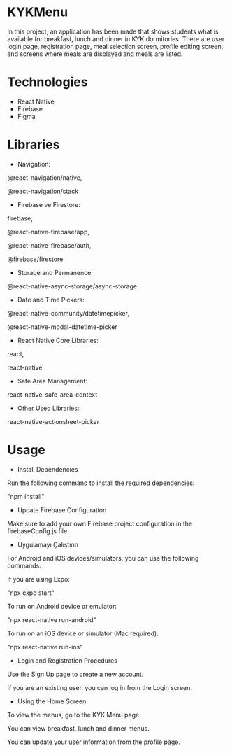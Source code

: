 # KYKMenu
In this project, an application has been made that shows students what is available for breakfast, lunch and dinner in KYK dormitories. There are user login page, registration page, meal selection screen, profile editing screen, and screens where meals are displayed and meals are listed.

# Technologies
- React Native
- Firebase
- Figma

# Libraries
- Navigation:

@react-navigation/native,

@react-navigation/stack

- Firebase ve Firestore:

firebase,

@react-native-firebase/app,

@react-native-firebase/auth,

@firebase/firestore

- Storage and Permanence:

@react-native-async-storage/async-storage

- Date and Time Pickers:

@react-native-community/datetimepicker,

@react-native-modal-datetime-picker

- React Native Core Libraries:

react,

react-native

- Safe Area Management:

react-native-safe-area-context

- Other Used Libraries:

react-native-actionsheet-picker



# Usage
- Install Dependencies

Run the following command to install the required dependencies:

"npm install"

- Update Firebase Configuration

Make sure to add your own Firebase project configuration in the firebaseConfig.js file.

- Uygulamayı Çalıştırın

For Android and iOS devices/simulators, you can use the following commands:

If you are using Expo:

"npx expo start"

To run on Android device or emulator:

"npx react-native run-android"

To run on an iOS device or simulator (Mac required):

"npx react-native run-ios"

- Login and Registration Procedures

Use the Sign Up page to create a new account.

If you are an existing user, you can log in from the Login screen.

- Using the Home Screen

To view the menus, go to the KYK Menu page.

You can view breakfast, lunch and dinner menus.

You can update your user information from the profile page.
